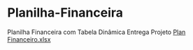 # Planilha-Financeira
Planilha Financeira com Tabela Dinâmica Entrega Projeto
[Plan Financeiro.xlsx](https://github.com/user-attachments/files/18452916/Plan.Financeiro.xlsx)
